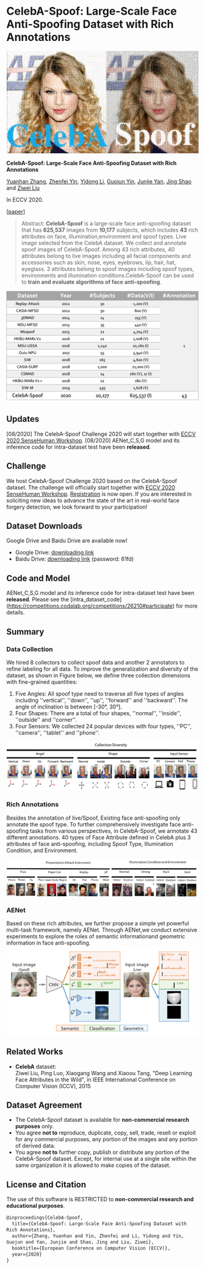 # **CelebA-Spoof: Large-Scale Face Anti-Spoofing Dataset with Rich Annotations**

![fig1_compressed-1](fig/github3_2_1.png)

**CelebA-Spoof: Large-Scale Face Anti-Spoofing Dataset with Rich Annotations**

[Yuanhan Zhang](https://github.com/Davidzhangyuanhan/CelebA-Spoof), [Zhenfei Yin](https://github.com/yinzhenfei), [Yidong Li](http://faculty.bjtu.edu.cn/8408/), [Guojun Yin](https://gjyin91.github.io/), [Junjie Yan](https://yan-junjie.github.io/), [Jing Shao](https://amandajshao.github.io/) and [Ziwei Liu](https://liuziwei7.github.io/)

In ECCV 2020. 

[[paper](https://arxiv.org/abs/2007.12342)]

> Abstract: **CelebA-Spoof** is a large-scale face anti-spoofing dataset that has **625,537** images from **10,177** subjects, which includes **43** rich attributes on face, illumination,environment and spoof types. Live image selected from the CelebA dataset. We collect and annotate spoof images of CelebA-Spoof. Among 43 rich attributes, 40 attributes belong to live images including all facial components and accessories such as skin, nose, eyes, eyebrows,  lip, hair, hat, eyeglass. 3 attributes belong to spoof images including spoof types, environments and  illumination conditions.CelebA-Spoof  can be used to **train and evaluate algorithms of face anti-spoofing**.

![dataset](fig/dataset.png)



## Updates

[08/2020] The CelebA-Spoof Challenge 2020 will start together with [ECCV 2020 SenseHuman Workshop](https://sense-human.github.io/).
[08/2020] AENet_C,S,G model and its inference code  for intra-dataset test have been **released**.

## Challenge

We host CelebA-Spoof Challenge 2020 based on the CelebA-Spoof dataset. The challenge will officially start together with [ECCV 2020 SenseHuman Workshop](https://sense-human.github.io/). [Registration](https://competitions.codalab.org/competitions/26210#participate) is now open. If you are interested in soliciting new ideas to advance the state of the art in real-world face forgery detection, we look forward to your participation!

## Dataset Downloads

Google Drive and Baidu Drive are available now!

* Google Drive: [downloading link](https://drive.google.com/drive/folders/1OW_1bawO79pRqdVEVmBzp8HSxdSwln_Z?usp=sharing)
* Baidu Drive: [downloading link](https://pan.baidu.com/s/12qe13-jFJ9pE-_E3iSZtkw) (password: 61fd)

## Code and Model

AENet_C,S,G model and its inference code for intra-dataset test have been **released**. Please see the [intra_dataset_code] (https://competitions.codalab.org/competitions/26210#participate) for more details.

## Summary

### Data Collection

We hired $8$ collectors to collect spoof data and another $2$ annotators to refine labeling for all data. To improve the generalization and diversity of the dataset, as shown in Figure below, we define three collection dimensions with fine-grained quantities: 

1. Five Angles: All spoof type need to traverse all five types of angles including ''vertical'',  ''down'',  ''up'',  ''forward'' and ''backward''. The angle of inclination is between [-30°, 30°].
2. Four Shapes: There are a total of four shapes, ''normal'',  ''inside'', ''outside'' and ''corner''. 
3. Four Sensors: We collected $24$ popular devices with four types, ''PC'', ''camera'', ''tablet'' and ''phone''.

![data_collection](fig/data_collection.png)

### Rich Annotations

Besides the annotation of live/Spoof, Existing face anti-spoofing only annotate the spoof type. To further comprehensively investigate face anti-spoofing tasks from various perspectives, in CelebA-Spoof, we annotate 43 different annotations. 40 types of Face Attribute defined in CelebA plus 3 attributes of face anti-spoofing, including Spoof Type, Illumination Condition, and Environment.

![attribute stastic-1](fig/attribute_stastic-1.jpg)



### AENet

Based on these rich attributes, we further propose a simple yet powerful multi-task framework, namely AENet. Through AENet,we conduct extensive experiments to explore the roles of semantic informationand geometric information in face anti-spoofing.
![CNN4-1](fig/CNN4-1.jpg)

## Related Works

* **CelebA** dataset:<br/>
Ziwei Liu, Ping Luo, Xiaogang Wang and Xiaoou Tang, "Deep Learning Face Attributes in the Wild", in IEEE International Conference on Computer Vision (ICCV), 2015 

## Dataset Agreement
* The CelebA-Spoof dataset is available for **non-commercial research purposes** only.
* You agree **not to** reproduce, duplicate, copy, sell, trade, resell or exploit for any commercial purposes, any portion of the images and any portion of derived data.
* You agree **not to** further copy, publish or distribute any portion of the CelebA-Spoof dataset. Except, for internal use at a single site within the same organization it is allowed to make copies of the dataset.

## License and Citation
The use of this software is RESTRICTED to **non-commercial research and educational purposes**.
```
@inproceedings{CelebA-Spoof,
  title={CelebA-Spoof: Large-Scale Face Anti-Spoofing Dataset with Rich Annotations},
  author={Zhang, Yuanhan and Yin, Zhenfei and Li, Yidong and Yin, Guojun and Yan, Junjie and Shao, Jing and Liu, Ziwei},
  booktitle={European Conference on Computer Vision (ECCV)},
  year={2020}
}
```
